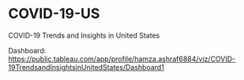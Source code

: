 # COVID-19-US
COVID-19 Trends and Insights in United States

Dashboard: https://public.tableau.com/app/profile/hamza.ashraf6884/viz/COVID-19TrendsandInsightsinUnitedStates/Dashboard1

